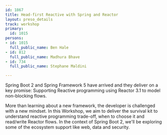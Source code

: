 ```yaml
---
id: 1867
title: Head-first Reactive with Spring and Reactor
layout: preso_details
track: workshop
primary:
  id: 1015
persons:
- id: 1015
  full_public_name: Ben Hale
- id: 812
  full_public_name: Madhura Bhave
- id: 734
  full_public_name: Stephane Maldini

---
```

Spring Boot 2 and Spring Framework 5 have arrived and they deliver on a key promise: Supporting Reactive programming using Reactor 3.1 to model non-blocking flows. 

More than learning about a new framework, the developer is challenged with a new mindset. In this Workshop, we aim to deliver the survival kit to understand reactive programming trade-off, when to choose it and read/write Reactor flows. In the context of Spring Boot 2, we'll be exploring some of the ecosystem support like web, data and security.